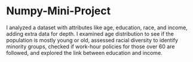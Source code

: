 # Numpy-Mini-Project
I analyzed a dataset with attributes like age, education, race, and income, adding extra data for depth. I examined age distribution to see if the population is mostly young or old, assessed racial diversity to identify minority groups, checked if work-hour policies for those over 60 are followed, and explored the link between education and income.
